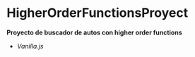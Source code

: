 # HigherOrderFunctionsProyect
**Proyecto de buscador de autos con higher order functions**

* *Vanilla.js* 
